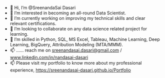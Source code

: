 - 👋 Hi, I’m @SreenandaSai Dasari             
- 👀 I’m interested in becoming an all-round Data Scientist.              
- 🌱 I’m currently working on improving my technical skills and clear relevant certifications.             
- 💞️ I’m looking to collaborate on any data science related project for learning.               
- 💞️ I’m skilled in Python, SQL, MS Excel, Tableau, Machine Learning, Deep Learning, BigQuery, Attribution Modeling (MTA/MMM).      
- 📫 ...... reach me on sreenandasai.dasari@gmail.com / www.linkedin.com/in/nandasai-dasari    
- 📫 Please visit my portfolio to know more about my professional experience, https://sreenandasai-dasari.github.io/Portfolio   
    
 
  
<!---   
SreenandaSai-Dasari/SreenandaSai-Dasari is a ✨ special ✨ repository because its `README.md` (this file) appears on your GitHub profile.
You can click the Preview link to take a look at your changes.
--->
